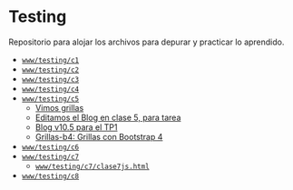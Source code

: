 # Testing

Repositorio para alojar los archivos para depurar y practicar lo aprendido.

* [`www/testing/c1`](https://sidval.github.io/www/testing/c1)
* [`www/testing/c2`](https://sidval.github.io/www/testing/c2)
* [`www/testing/c3`](https://sidval.github.io/www/testing/c3)
* [`www/testing/c4`](https://sidval.github.io/www/testing/c4)
* [`www/testing/c5`](https://sidval.github.io/www/testing/c5)
  * [Vimos grillas](https://sidval.github.io/www/testing/c5/clase5-grillas.html)
  * [Editamos el Blog en clase 5, para tarea](https://sidval.github.io/www/testing/c5/blog.html)
  * [Blog v10.5 para el TP1](https://sidval.github.io/www/testing/c5/blog2.html)
  * [Grillas-b4: Grillas con Bootstrap 4](https://sidval.github.io/www/testing/c5/grillas-b4.html)
* [`www/testing/c6`](https://sidval.github.io/www/testing/c6/clase6.html)
* [`www/testing/c7`](https://sidval.github.io/www/testing/c7/clase7.html)
  * [`www/testing/c7/clase7js.html`](https://sidval.github.io/www/esting/c7/clase7.html)
* [`www/testing/c8`](https://sidval.github.io/www/testing/c8/clase8.html)

<!--//
* [`www/testing/c8`](https://sidval.github.io/www/testing/c9)
* [`www/testing/c8`](https://sidval.github.io/www/testing/c10)
* [`www/testing/c8`](https://sidval.github.io/www/testing/c11)
* [`www/testing/c8`](https://sidval.github.io/www/testing/c12)
* [`www/testing/c8`](https://sidval.github.io/www/testing/c13)
* [`www/testing/c8`](https://sidval.github.io/www/testing/c14)
* [`www/testing/c8`](https://sidval.github.io/www/testing/c15)
* [`www/testing/c8`](https://sidval.github.io/www/testing/c16)
//-->
